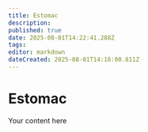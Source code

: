 ```yaml
---
title: Estomac
description: 
published: true
date: 2025-08-01T14:22:41.288Z
tags: 
editor: markdown
dateCreated: 2025-08-01T14:16:00.811Z
---
```


# Estomac
Your content here